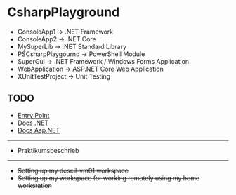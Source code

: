 # CsharpPlayground

- ConsoleApp1 -> .NET Framework
- ConsoleApp2 -> .NET Core
- MySuperLib -> .NET Standard Library
- PSCsharpPlaygournd -> PowerShell Module
- SuperGui -> .NET Framework / Windows Forms Application
- WebApplication -> ASP.NET Core Web Application
- XUnitTestProject -> Unit Testing

## TODO

- [Entry Point](https://dot.net)
- [Docs .NET](https://docs.microsoft.com/en-us/dotnet/)
- [Docs Asp.NET](https://docs.microsoft.com/en-us/aspnet/)
---
- Praktikumsbeschrieb
---
- <s>Setting up my descil-vm01 workspace</s>
- <s>Setting up my workspace for working remotely using my home workstation</s>